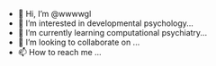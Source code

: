 - 👋 Hi, I’m @wwwwgl
- 👀 I’m interested in developmental psychology...
- 🌱 I’m currently learning computational psychiatry...
- 💞️ I’m looking to collaborate on ...
- 📫 How to reach me ...

<!---
wwwwgl/wwwwgl is a ✨ special ✨ repository because its `README.md` (this file) appears on your GitHub profile.
You can click the Preview link to take a look at your changes.
--->
